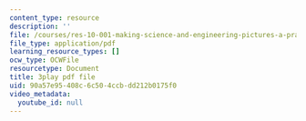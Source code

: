 ```yaml
---
content_type: resource
description: ''
file: /courses/res-10-001-making-science-and-engineering-pictures-a-practical-guide-to-presenting-your-work-spring-2016/90a57e95408c6c504ccbdd212b0175f0_OWAEr2egtsI.pdf
file_type: application/pdf
learning_resource_types: []
ocw_type: OCWFile
resourcetype: Document
title: 3play pdf file
uid: 90a57e95-408c-6c50-4ccb-dd212b0175f0
video_metadata:
  youtube_id: null
---
```

